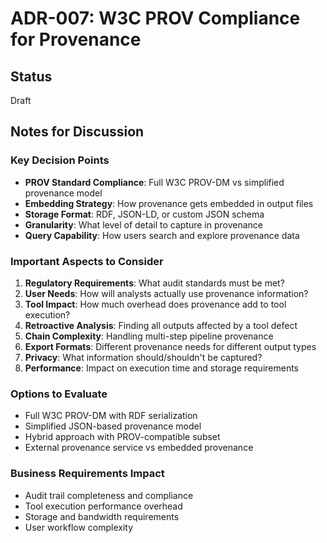 # ADR-007: W3C PROV Compliance for Provenance

## Status
Draft

## Notes for Discussion

### Key Decision Points
- **PROV Standard Compliance**: Full W3C PROV-DM vs simplified provenance model
- **Embedding Strategy**: How provenance gets embedded in output files
- **Storage Format**: RDF, JSON-LD, or custom JSON schema
- **Granularity**: What level of detail to capture in provenance
- **Query Capability**: How users search and explore provenance data

### Important Aspects to Consider
1. **Regulatory Requirements**: What audit standards must be met?
2. **User Needs**: How will analysts actually use provenance information?
3. **Tool Impact**: How much overhead does provenance add to tool execution?
4. **Retroactive Analysis**: Finding all outputs affected by a tool defect
5. **Chain Complexity**: Handling multi-step pipeline provenance
6. **Export Formats**: Different provenance needs for different output types
7. **Privacy**: What information should/shouldn't be captured?
8. **Performance**: Impact on execution time and storage requirements

### Options to Evaluate
- Full W3C PROV-DM with RDF serialization
- Simplified JSON-based provenance model
- Hybrid approach with PROV-compatible subset
- External provenance service vs embedded provenance

### Business Requirements Impact
- Audit trail completeness and compliance
- Tool execution performance overhead
- Storage and bandwidth requirements
- User workflow complexity
